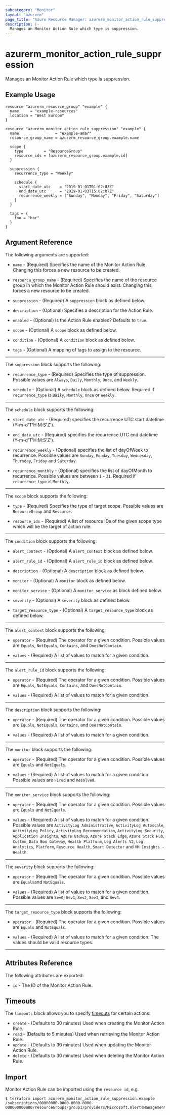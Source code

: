 ```yaml
---
subcategory: "Monitor"
layout: "azurerm"
page_title: "Azure Resource Manager: azurerm_monitor_action_rule_suppression"
description: |-
  Manages an Monitor Action Rule which type is suppression.
---
```


# azurerm_monitor_action_rule_suppression

Manages an Monitor Action Rule which type is suppression.

## Example Usage

```hcl
resource "azurerm_resource_group" "example" {
  name     = "example-resources"
  location = "West Europe"
}

resource "azurerm_monitor_action_rule_suppression" "example" {
  name                = "example-amar"
  resource_group_name = azurerm_resource_group.example.name

  scope {
    type         = "ResourceGroup"
    resource_ids = [azurerm_resource_group.example.id]
  }

  suppression {
    recurrence_type = "Weekly"

    schedule {
      start_date_utc    = "2019-01-01T01:02:03Z"
      end_date_utc      = "2019-01-03T15:02:07Z"
      recurrence_weekly = ["Sunday", "Monday", "Friday", "Saturday"]
    }
  }

  tags = {
    foo = "bar"
  }
}
```

## Argument Reference

The following arguments are supported:

* `name` - (Required) Specifies the name of the Monitor Action Rule. Changing this forces a new resource to be created.

* `resource_group_name` - (Required) Specifies the name of the resource group in which the Monitor Action Rule should exist. Changing this forces a new resource to be created.

* `suppression` - (Required) A `suppression` block as defined below.

* `description` - (Optional) Specifies a description for the Action Rule.

* `enabled` - (Optional) Is the Action Rule enabled? Defaults to `true`.

* `scope` - (Optional) A `scope` block as defined below.

* `condition` - (Optional) A `condition` block as defined below.

* `tags` - (Optional) A mapping of tags to assign to the resource.

---

The `suppression` block supports the following:

* `recurrence_type` - (Required) Specifies the type of suppression. Possible values are `Always`, `Daily`, `Monthly`, `Once`, and `Weekly`.

* `schedule` - (Optional) A `schedule` block as defined below. Required if `recurrence_type` is `Daily`, `Monthly`, `Once` or `Weekly`.

---

The `schedule` block supports the following:

* `start_date_utc` - (Required) specifies the recurrence UTC start datetime (Y-m-d'T'H:M:S'Z').

* `end_date_utc` - (Required) specifies the recurrence UTC end datetime (Y-m-d'T'H:M:S'Z').

* `recurrence_weekly` - (Optional) specifies the list of dayOfWeek to recurrence. Possible values are `Sunday`, `Monday`, `Tuesday`, `Wednesday`, `Thursday`, `Friday` and  `Saturday`.

* `recurrence_monthly` - (Optional) specifies the list of dayOfMonth to recurrence. Possible values are between `1` - `31`. Required if `recurrence_type` is `Monthly`.

---

The `scope` block supports the following:

* `type` - (Required) Specifies the type of target scope. Possible values are `ResourceGroup` and `Resource`.

* `resource_ids` - (Required) A list of resource IDs of the given scope type which will be the target of action rule.

---

The `condition` block supports the following:

* `alert_context` - (Optional) A `alert_context` block as defined below.

* `alert_rule_id` - (Optional) A `alert_rule_id` block as defined below.

* `description` - (Optional) A `description` block as defined below.

* `monitor` - (Optional) A `monitor` block as defined below.

* `monitor_service` - (Optional) A `monitor_service` as block defined below.

* `severity` - (Optional) A `severity` block as defined below.

* `target_resource_type` - (Optional) A `target_resource_type` block as defined below.

---

The `alert_context` block supports the following:

* `operator` - (Required) The operator for a given condition. Possible values are `Equals`, `NotEquals`, `Contains`, and `DoesNotContain`.

* `values` - (Required) A list of values to match for a given condition.

---

The `alert_rule_id` block supports the following:

* `operator` - (Required) The operator for a given condition. Possible values are `Equals`, `NotEquals`, `Contains`, and `DoesNotContain`.

* `values` - (Required) A list of values to match for a given condition.

---

The `description` block supports the following:

* `operator` - (Required) The operator for a given condition. Possible values are `Equals`, `NotEquals`, `Contains`, and `DoesNotContain`.

* `values` - (Required) A list of values to match for a given condition.

---

The `monitor` block supports the following:

* `operator` - (Required) The operator for a given condition. Possible values are `Equals` and `NotEquals`.

* `values` - (Required) A list of values to match for a given condition. Possible values are `Fired` and `Resolved`.

---

The `monitor_service` block supports the following:

* `operator` - (Required) The operator for a given condition. Possible values are `Equals` and `NotEquals`.

* `values` - (Required) A list of values to match for a given condition. Possible values are `ActivityLog Administrative`, `ActivityLog Autoscale`, `ActivityLog Policy`, `ActivityLog Recommendation`, `ActivityLog Security`, `Application Insights`, `Azure Backup`, `Azure Stack Edge`, `Azure Stack Hub`, `Custom`, `Data Box Gateway`, `Health Platform`, `Log Alerts V2`, `Log Analytics`, `Platform`, `Resource Health`, `Smart Detector` and `VM Insights - Health`.

---

The `severity` block supports the following:

* `operator` - (Required) The operator for a given condition. Possible values are `Equals`and `NotEquals`.

* `values` - (Required) A list of values to match for a given condition. Possible values are `Sev0`, `Sev1`, `Sev2`, `Sev3`, and `Sev4`.

---

The `target_resource_type` block supports the following:

* `operator` - (Required) The operator for a given condition. Possible values are `Equals` and `NotEquals`.

* `values` - (Required) A list of values to match for a given condition. The values should be valid resource types.

---

## Attributes Reference

The following attributes are exported:

* `id` - The ID of the Monitor Action Rule.

## Timeouts

The `timeouts` block allows you to specify [timeouts](https://www.terraform.io/docs/configuration/resources.html#timeouts) for certain actions:

* `create` - (Defaults to 30 minutes) Used when creating the Monitor Action Rule.
* `read` - (Defaults to 5 minutes) Used when retrieving the Monitor Action Rule.
* `update` - (Defaults to 30 minutes) Used when updating the Monitor Action Rule.
* `delete` - (Defaults to 30 minutes) Used when deleting the Monitor Action Rule.

## Import

Monitor Action Rule can be imported using the `resource id`, e.g.

```shell
$ terraform import azurerm_monitor_action_rule_suppression.example /subscriptions/00000000-0000-0000-0000-000000000000/resourceGroups/group1/providers/Microsoft.AlertsManagement/actionRules/actionRule1
```
